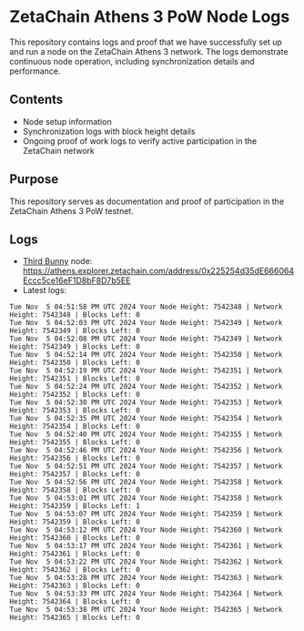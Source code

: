 # ZetaChain Athens 3 PoW Node Logs
This repository contains logs and proof that we have successfully set up and run a node on the ZetaChain Athens 3 network. The logs demonstrate continuous node operation, including synchronization details and performance.

## Contents
- Node setup information
- Synchronization logs with block height details
- Ongoing proof of work logs to verify active participation in the ZetaChain network

## Purpose
This repository serves as documentation and proof of participation in the ZetaChain Athens 3 PoW testnet.

## Logs

- [Third Bunny](https://thirdbunny.xyz/) node: https://athens.explorer.zetachain.com/address/0x225254d35dE666064Eccc5ce16eF1D8bF8D7b5EE
- Latest logs:
```
Tue Nov  5 04:51:58 PM UTC 2024 Your Node Height: 7542348 | Network Height: 7542348 | Blocks Left: 0
Tue Nov  5 04:52:03 PM UTC 2024 Your Node Height: 7542349 | Network Height: 7542349 | Blocks Left: 0
Tue Nov  5 04:52:08 PM UTC 2024 Your Node Height: 7542349 | Network Height: 7542349 | Blocks Left: 0
Tue Nov  5 04:52:14 PM UTC 2024 Your Node Height: 7542350 | Network Height: 7542350 | Blocks Left: 0
Tue Nov  5 04:52:19 PM UTC 2024 Your Node Height: 7542351 | Network Height: 7542351 | Blocks Left: 0
Tue Nov  5 04:52:24 PM UTC 2024 Your Node Height: 7542352 | Network Height: 7542352 | Blocks Left: 0
Tue Nov  5 04:52:30 PM UTC 2024 Your Node Height: 7542353 | Network Height: 7542353 | Blocks Left: 0
Tue Nov  5 04:52:35 PM UTC 2024 Your Node Height: 7542354 | Network Height: 7542354 | Blocks Left: 0
Tue Nov  5 04:52:40 PM UTC 2024 Your Node Height: 7542355 | Network Height: 7542355 | Blocks Left: 0
Tue Nov  5 04:52:46 PM UTC 2024 Your Node Height: 7542356 | Network Height: 7542356 | Blocks Left: 0
Tue Nov  5 04:52:51 PM UTC 2024 Your Node Height: 7542357 | Network Height: 7542357 | Blocks Left: 0
Tue Nov  5 04:52:56 PM UTC 2024 Your Node Height: 7542358 | Network Height: 7542358 | Blocks Left: 0
Tue Nov  5 04:53:01 PM UTC 2024 Your Node Height: 7542358 | Network Height: 7542359 | Blocks Left: 1
Tue Nov  5 04:53:07 PM UTC 2024 Your Node Height: 7542359 | Network Height: 7542359 | Blocks Left: 0
Tue Nov  5 04:53:12 PM UTC 2024 Your Node Height: 7542360 | Network Height: 7542360 | Blocks Left: 0
Tue Nov  5 04:53:17 PM UTC 2024 Your Node Height: 7542361 | Network Height: 7542361 | Blocks Left: 0
Tue Nov  5 04:53:22 PM UTC 2024 Your Node Height: 7542362 | Network Height: 7542362 | Blocks Left: 0
Tue Nov  5 04:53:28 PM UTC 2024 Your Node Height: 7542363 | Network Height: 7542363 | Blocks Left: 0
Tue Nov  5 04:53:33 PM UTC 2024 Your Node Height: 7542364 | Network Height: 7542364 | Blocks Left: 0
Tue Nov  5 04:53:38 PM UTC 2024 Your Node Height: 7542365 | Network Height: 7542365 | Blocks Left: 0
```
